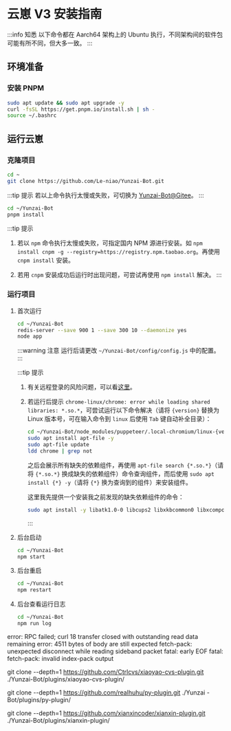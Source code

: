# 云崽 V3 安装指南

:::info 知悉
以下命令都在 Aarch64 架构上的 Ubuntu 执行，不同架构间的软件包可能有所不同，但大多一致。
:::

## 环境准备

### 安装 PNPM

```sh
sudo apt update && sudo apt upgrade -y
curl -fsSL https://get.pnpm.io/install.sh | sh -
source ~/.bashrc
```

## 运行云崽

### 克隆项目

```sh
cd ~
git clone https://github.com/Le-niao/Yunzai-Bot.git
```

:::tip 提示
若以上命令执行太慢或失败，可切换为 [Yunzai-Bot@Gitee](https://gitee.com/Le-niao/Yunzai-Bot.git "Gitee/Yunzai-Bot（可右击选择复制）")。
:::

```sh
cd ~/Yunzai-Bot
pnpm install
```

:::tip 提示

1. 若以 `npm` 命令执行太慢或失败，可指定国内 NPM 源进行安装。如 `npm install cnpm -g --registry=https://registry.npm.taobao.org`。再使用 `cnpm install` 安装。

2. 若用 `cnpm` 安装成功后运行时出现问题，可尝试再使用 `npm install` 解决。
   :::

### 运行项目

1. 首次运行

   ```sh
   cd ~/Yunzai-Bot
   redis-server --save 900 1 --save 300 10 --daemonize yes
   node app
   ```

   :::warning 注意
   运行后请更改 `~/Yunzai-Bot/config/config.js` 中的配置。
   :::

   :::tip 提示

   1. 有关远程登录的风险问题，可以看[这里](https://github.com/Le-niao/Yunzai-Bot/issues/106#issuecomment-1120168332 "Github/Yunzai-Bot/Issue-106")。

   2. 若运行后提示 `chrome-linux/chrome: error while loading shared libraries: *.so.*`，可尝试运行以下命令解决（请将 `{version}` 替换为 Linux 版本号，可在输入命令到 `linux` 后使用 `Tab` 键自动补全目录）：

      ```sh
      cd ~/Yunzai-Bot/node_modules/puppeteer/.local-chromium/linux-{version}/chrome-linux
      sudo apt install apt-file -y
      sudo apt-file update
      ldd chrome | grep not
      ```

      之后会展示所有缺失的依赖组件，再使用 `apt-file search {*.so.*}`（请将 `{*.so.*}` 换成缺失的依赖组件）命令查询组件，而后使用 `sudo apt install {*} -y`（请将 `{*}` 换为查询到的组件）来安装组件。

      这里我先提供一个安装我之前发现的缺失依赖组件的命令：

      ```sh
      sudo apt install -y libatk1.0-0 libcups2 libxkbcommon0 libxcomposite1 libxdamage1 libxfixes3 libxrandr2 libpango-1.0-0 libcairo2 libatk-bridge2.0-0
      ```

      :::

2. 后台启动

   ```sh
   cd ~/Yunzai-Bot
   npm start
   ```

3. 后台重启

   ```sh
   cd ~/Yunzai-Bot
   npm restart
   ```

4. 后台查看运行日志

   ```sh
   cd ~/Yunzai-Bot
   npm run log
   ```

error: RPC failed; curl 18 transfer closed with outstanding read data remaining
error: 4511 bytes of body are still expected
fetch-pack: unexpected disconnect while reading sideband packet
fatal: early EOF
fatal: fetch-pack: invalid index-pack output

git clone --depth=1 https://github.com/Ctrlcvs/xiaoyao-cvs-plugin.git
./Yunzai-Bot/plugins/xiaoyao-cvs-plugin/

git clone --depth=1 https://github.com/realhuhu/py-plugin.git ./Yunzai
-Bot/plugins/py-plugin/

git clone --depth=1 https://github.com/xianxincoder/xianxin-plugin.git
./Yunzai-Bot/plugins/xianxin-plugin/
